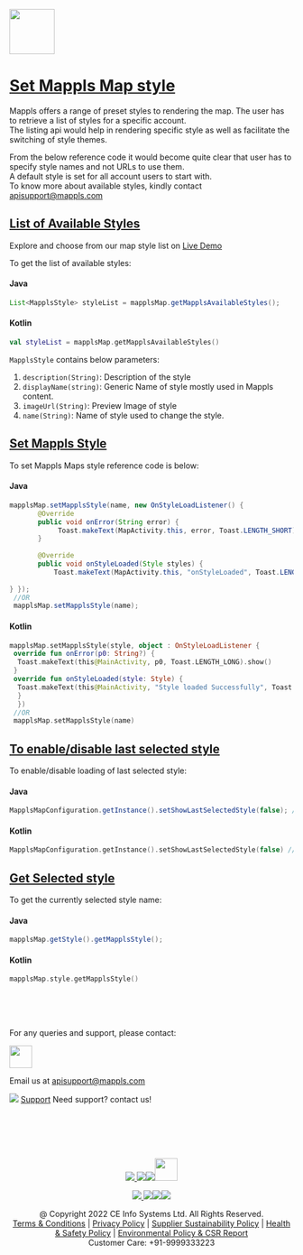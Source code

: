 [<img src="https://about.mappls.com/images/mappls-b-logo.svg" height="80"/> </p>](https://www.mapmyindia.com/api)

# [Set Mappls Map style](#Set-Mappls-Map-style)

Mappls offers a range of preset styles to rendering the map. The user has to retrieve a list of styles for a specific account.   
The listing api would help in rendering specific style as well as facilitate the switching of style themes.

From the below reference code it would become quite clear that user has to specify style names and not URLs to use them.   
A default style is set for all account users to start with.   
To know more about available styles, kindly contact apisupport@mappls.com


## [List of Available Styles](#list-of-available-styles)

Explore and choose from our map style list on [Live Demo](https://www.mapmyindia.com/api/advanced-maps/WebSDK-LiveDemo/map_style)

To get the list of available styles:

#### Java
~~~java  
List<MapplsStyle> styleList = mapplsMap.getMapplsAvailableStyles();  
~~~  

#### Kotlin
~~~kotlin  
val styleList = mapplsMap.getMapplsAvailableStyles() 
~~~  

`MapplsStyle` contains below parameters:

1. `description(String)`: Description of the style
2. `displayName(string)`: Generic Name of style mostly used in Mappls content.
3. `imageUrl(String)`: Preview Image of style
4. `name(String)`: Name of style used to change the style.

## [Set Mappls Style](#set-mappls-style)
To set Mappls Maps style reference code is below:
#### Java
~~~java  
mapplsMap.setMapplsStyle(name, new OnStyleLoadListener() {    
       @Override    
       public void onError(String error) {    
            Toast.makeText(MapActivity.this, error, Toast.LENGTH_SHORT).show();    
       }    
    
       @Override    
       public void onStyleLoaded(Style styles) {     
           Toast.makeText(MapActivity.this, "onStyleLoaded", Toast.LENGTH_SHORT).show();    
    
} });  
 //OR
 mapplsMap.setMapplsStyle(name);  
~~~  

#### Kotlin
~~~kotlin  
mapplsMap.setMapplsStyle(style, object : OnStyleLoadListener {  
 override fun onError(p0: String?) {
  Toast.makeText(this@MainActivity, p0, Toast.LENGTH_LONG).show()
 }  
 override fun onStyleLoaded(style: Style) {
  Toast.makeText(this@MainActivity, "Style loaded Successfully", Toast.LENGTH_LONG).show() 
  } 
  }) 
 //OR
 mapplsMap.setMapplsStyle(name)  
~~~  

## [To enable/disable last selected style](#To-enable-last-selected-style)
To enable/disable loading of last selected style:

#### Java
~~~java  
MapplsMapConfiguration.getInstance().setShowLastSelectedStyle(false); //true is enable & false is disable(default value is true) 
~~~
#### Kotlin
~~~kotlin  
MapplsMapConfiguration.getInstance().setShowLastSelectedStyle(false) //true is enable & false is disable(default value is true)  
~~~  

## [Get Selected style](#get-selected-style)
To get the currently selected style name:
#### Java
~~~java  
mapplsMap.getStyle().getMapplsStyle();  
~~~  
#### Kotlin
~~~kotlin  
mapplsMap.style.getMapplsStyle() 
~~~
<br><br><br>

For any queries and support, please contact: 

[<img src="https://about.mappls.com/images/mappls-logo.svg" height="40"/> </p>](https://about.mappls.com/api/)
Email us at [apisupport@mappls.com](mailto:apisupport@mappls.com)


![](https://www.mapmyindia.com/api/img/icons/support.png)
[Support](https://about.mappls.com/contact/)
Need support? contact us!

<br></br>
<br></br>

[<p align="center"> <img src="https://www.mapmyindia.com/api/img/icons/stack-overflow.png"/> ](https://stackoverflow.com/questions/tagged/mappls-api)[![](https://www.mapmyindia.com/api/img/icons/blog.png)](https://about.mappls.com/blog/)[![](https://www.mapmyindia.com/api/img/icons/gethub.png)](https://github.com/Mappls-api)[<img src="https://mmi-api-team.s3.ap-south-1.amazonaws.com/API-Team/npm-logo.one-third%5B1%5D.png" height="40"/> </p>](https://www.npmjs.com/org/mapmyindia) 



[<p align="center"> <img src="https://www.mapmyindia.com/june-newsletter/icon4.png"/> ](https://www.facebook.com/Mapplsofficial)[![](https://www.mapmyindia.com/june-newsletter/icon2.png)](https://twitter.com/mappls)[![](https://www.mapmyindia.com/newsletter/2017/aug/llinkedin.png)](https://www.linkedin.com/company/mappls/)[![](https://www.mapmyindia.com/june-newsletter/icon3.png)](https://www.youtube.com/channel/UCAWvWsh-dZLLeUU7_J9HiOA)




<div align="center">@ Copyright 2022 CE Info Systems Ltd. All Rights Reserved.</div>

<div align="center"> <a href="https://about.mappls.com/api/terms-&-conditions">Terms & Conditions</a> | <a href="https://about.mappls.com/about/privacy-policy">Privacy Policy</a> | <a href="https://about.mappls.com/pdf/mapmyIndia-sustainability-policy-healt-labour-rules-supplir-sustainability.pdf">Supplier Sustainability Policy</a> | <a href="https://about.mappls.com/pdf/Health-Safety-Management.pdf">Health & Safety Policy</a> | <a href="https://about.mappls.com/pdf/Environment-Sustainability-Policy-CSR-Report.pdf">Environmental Policy & CSR Report</a>

<div align="center">Customer Care: +91-9999333223</div>


